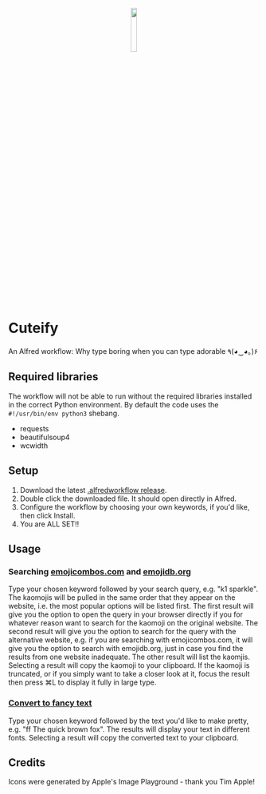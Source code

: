 <p align="center"><img src="https://github.com/user-attachments/assets/803e93a3-b8a0-452c-9403-490f700b661a" width="15%"></p>

# Cuteify
An Alfred workflow: Why type boring when you can type adorable ٩(◕‿◕｡)۶

## Required libraries
The workflow will not be able to run without the required libraries installed in the correct Python environment. By default the code uses the `#!/usr/bin/env python3` shebang.
- requests
- beautifulsoup4
- wcwidth

## Setup
1. Download the latest [.alfredworkflow release](https://github.com/matchadolly/Cuteify/releases).
2. Double click the downloaded file. It should open directly in Alfred.
3. Configure the workflow by choosing your own keywords, if you'd like, then click Install.
4. You are ALL SET!!

## Usage
### Searching [emojicombos.com](https://github.com/matchadolly/Cuteify/blob/c826a73bb9d45b6a5497d11974a7d25c3a2a8b63/Search%20emojicombos.com) and [emojidb.org](https://github.com/matchadolly/Cuteify/blob/c826a73bb9d45b6a5497d11974a7d25c3a2a8b63/Search%20emojidb.org)
Type your chosen keyword followed by your search query, e.g. "k1 sparkle". The kaomojis will be pulled in the same order that they appear on the website, i.e. the most popular options will be listed first. The first result will give you the option to open the query in your browser directly if you for whatever reason want to search for the kaomoji on the original website. The second result will give you the option to search for the query with the alternative website, e.g. if you are searching with emojicombos.com, it will give you the option to search with emojidb.org, just in case you find the results from one website inadequate. The other result will list the kaomjis. Selecting a result will copy the kaomoji to your clipboard. If the kaomoji is truncated, or if you simply want to take a closer look at it, focus the result then press ⌘L to display it fully in large type.
### [Convert to fancy text](https://github.com/matchadolly/Cuteify/blob/c826a73bb9d45b6a5497d11974a7d25c3a2a8b63/Convert%20to%20fancy%20text)
Type your chosen keyword followed by the text you'd like to make pretty, e.g. "ff The quick brown fox". The results will display your text in different fonts. Selecting a result will copy the converted text to your clipboard.

## Credits
Icons were generated by Apple's Image Playground - thank you Tim Apple!
